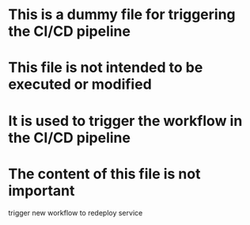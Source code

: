 # This is a dummy file for triggering the CI/CD pipeline
# This file is not intended to be executed or modified
# It is used to trigger the workflow in the CI/CD pipeline
# The content of this file is not important
trigger new workflow to redeploy service
